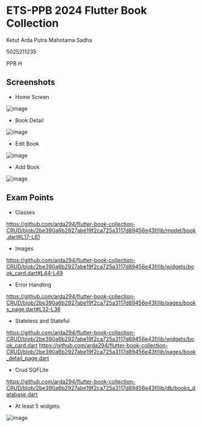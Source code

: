 # ETS-PPB 2024 Flutter Book Collection

Ketut Arda Putra Mahotama Sadha

5025211235

PPB H

## Screenshots
- Home Screen

![image](https://github.com/arda294/flutter-book-collection-CRUD/assets/114855785/1a1e9cb1-0620-4bd2-be19-d82bff9ada52)


- Book Detail

![image](https://github.com/arda294/flutter-book-collection-CRUD/assets/114855785/14b69820-c60d-483d-972f-077dc2c4df85)

- Edit Book

![image](https://github.com/arda294/flutter-book-collection-CRUD/assets/114855785/24846fd0-a1c6-4b9c-b2ea-756b0cd7665c)

- Add Book

![image](https://github.com/arda294/flutter-book-collection-CRUD/assets/114855785/3856f948-3be8-40db-a3c7-addaff245308)

## Exam Points
- Classes

https://github.com/arda294/flutter-book-collection-CRUD/blob/2be390a6b2927abe19f2ca725a3117d89456e43f/lib/model/book.dart#L17-L61

- Images

https://github.com/arda294/flutter-book-collection-CRUD/blob/2be390a6b2927abe19f2ca725a3117d89456e43f/lib/widgets/book_card.dart#L44-L49

- Error Handling

https://github.com/arda294/flutter-book-collection-CRUD/blob/2be390a6b2927abe19f2ca725a3117d89456e43f/lib/pages/books_page.dart#L32-L36

- Stateless and Stateful

https://github.com/arda294/flutter-book-collection-CRUD/blob/2be390a6b2927abe19f2ca725a3117d89456e43f/lib/widgets/book_card.dart
https://github.com/arda294/flutter-book-collection-CRUD/blob/2be390a6b2927abe19f2ca725a3117d89456e43f/lib/pages/book_detail_page.dart

- Crud SQFLite

https://github.com/arda294/flutter-book-collection-CRUD/blob/2be390a6b2927abe19f2ca725a3117d89456e43f/lib/db/books_database.dart

- At least 5 widgets

![image](https://github.com/arda294/flutter-book-collection-CRUD/assets/114855785/8af0ae05-e4b2-4cde-a7b5-ea8837a19cad)




